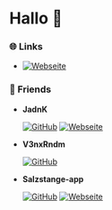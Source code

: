 # Hallo 👋

### 🌐 Links
- [![Webseite](https://img.shields.io/badge/-Website-000?style=flat-square&logo=globe&logoColor=white)](https://lekl7.de)

### 🦍 Friends

- **JadnK**

  [![GitHub](https://img.shields.io/badge/-GitHub-181717?style=flat-square&logo=GitHub&logoColor=white)](https://github.com/JadnK)
  [![Webseite](https://img.shields.io/badge/-Website-000?style=flat-square&logo=globe&logoColor=white)](https://jadenk.de) 
  
  
- **V3nxRndm**

  [![GitHub](https://img.shields.io/badge/-GitHub-181717?style=flat-square&logo=GitHub&logoColor=white)](https://github.com/LPLDWE) 
  

- **Salzstange-app**

  [![GitHub](https://img.shields.io/badge/-GitHub-181717?style=flat-square&logo=GitHub&logoColor=white)](https://github.com/jaunger-app)
  [![Webseite](https://img.shields.io/badge/-Website-000?style=flat-square&logo=globe&logoColor=white)](https://jaunger.de)
